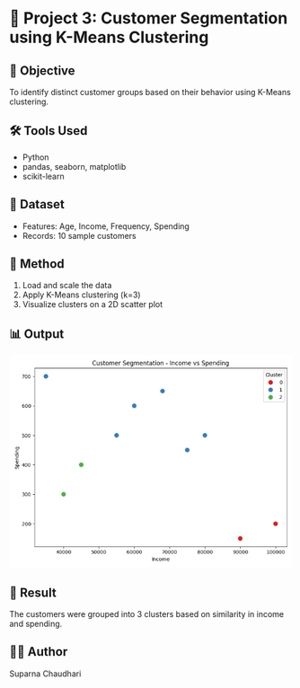 # 👥 Project 3: Customer Segmentation using K-Means Clustering

## 🎯 Objective
To identify distinct customer groups based on their behavior using K-Means clustering.

## 🛠️ Tools Used
- Python
- pandas, seaborn, matplotlib
- scikit-learn

## 📁 Dataset
- Features: Age, Income, Frequency, Spending
- Records: 10 sample customers

## 🧠 Method
1. Load and scale the data
2. Apply K-Means clustering (k=3)
3. Visualize clusters on a 2D scatter plot

## 📊 Output
![Cluster Plot](cluster_plot.png)

## 📄 Result
The customers were grouped into 3 clusters based on similarity in income and spending.

## 👩‍💻 Author
Suparna Chaudhari 
